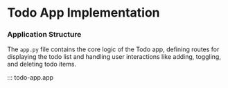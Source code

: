 
# Todo App Implementation


### Application Structure

The `app.py` file contains the core logic of the Todo app, defining routes for displaying the todo list and handling user interactions like adding, toggling, and deleting todo items.

::: todo-app.app
